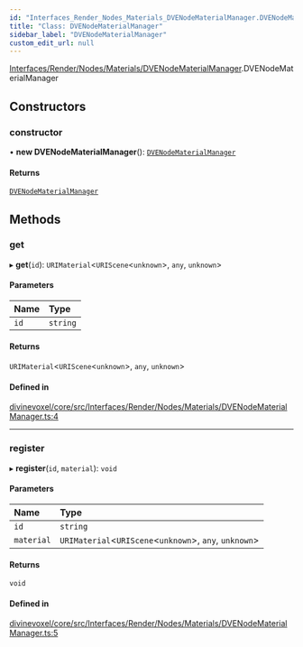 ```yaml
---
id: "Interfaces_Render_Nodes_Materials_DVENodeMaterialManager.DVENodeMaterialManager"
title: "Class: DVENodeMaterialManager"
sidebar_label: "DVENodeMaterialManager"
custom_edit_url: null
---
```


[Interfaces/Render/Nodes/Materials/DVENodeMaterialManager](../modules/Interfaces_Render_Nodes_Materials_DVENodeMaterialManager.md).DVENodeMaterialManager

## Constructors

### constructor

• **new DVENodeMaterialManager**(): [`DVENodeMaterialManager`](Interfaces_Render_Nodes_Materials_DVENodeMaterialManager.DVENodeMaterialManager.md)

#### Returns

[`DVENodeMaterialManager`](Interfaces_Render_Nodes_Materials_DVENodeMaterialManager.DVENodeMaterialManager.md)

## Methods

### get

▸ **get**(`id`): `URIMaterial`\<`URIScene`\<`unknown`\>, `any`, `unknown`\>

#### Parameters

| Name | Type |
| :------ | :------ |
| `id` | `string` |

#### Returns

`URIMaterial`\<`URIScene`\<`unknown`\>, `any`, `unknown`\>

#### Defined in

[divinevoxel/core/src/Interfaces/Render/Nodes/Materials/DVENodeMaterialManager.ts:4](https://github.com/lucasdamianjohnson/DivineVoxelEngine/blob/596fa7391478620ed460dfb4856ff0a763b91c49/divinevoxel/core/src/Interfaces/Render/Nodes/Materials/DVENodeMaterialManager.ts#L4)

___

### register

▸ **register**(`id`, `material`): `void`

#### Parameters

| Name | Type |
| :------ | :------ |
| `id` | `string` |
| `material` | `URIMaterial`\<`URIScene`\<`unknown`\>, `any`, `unknown`\> |

#### Returns

`void`

#### Defined in

[divinevoxel/core/src/Interfaces/Render/Nodes/Materials/DVENodeMaterialManager.ts:5](https://github.com/lucasdamianjohnson/DivineVoxelEngine/blob/596fa7391478620ed460dfb4856ff0a763b91c49/divinevoxel/core/src/Interfaces/Render/Nodes/Materials/DVENodeMaterialManager.ts#L5)

